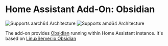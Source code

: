 # Home Assistant Add-On: Obsidian

![Supports aarch64 Architecture][aarch64-shield] ![Supports amd64 Architecture][amd64-shield]

The add-on provides [Obsidian](https://obsidian.md/) running within Home Assistant instance.
It's based on [LinuxServer.io Obsidian](https://docs.linuxserver.io/images/docker-obsidian)

[aarch64-shield]: https://img.shields.io/badge/aarch64-yes-green.svg
[amd64-shield]: https://img.shields.io/badge/amd64-yes-green.svg
